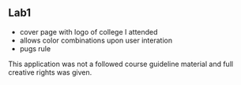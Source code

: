 ## Lab1

* cover page with logo of college I attended
* allows color combinations upon user interation
* pugs rule

This application was not a followed course guideline material 
and full creative rights was given.
